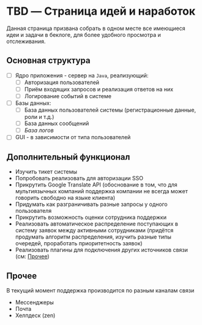 # TBD — Страница идей и наработок

Данная страница призвана собрать в одном месте все имеющиеся идеи и задачи в беклоге, для более удобного просмотра и отслеживания.

## Основная структура

- [ ] Ядро приложения - сервер на `Java`, реализующий:
    - [ ] Авторизация пользователей
    - [ ] Приём входящих запросов и реализация ответов на них
    - [ ] Логирование событий в системе
- [ ] Базы данных:
    - [ ] База данных пользователей системы (регистрационные данные, роли и т.д.)
    - [ ] База данных сообщений
    - [ ] _База логов_
- [ ] GUI - в зависимости от типа пользователей

## Дополнительный функционал

- Изучить тикет системы
- Попробовать реализовать для авторизации SSO
- Прикрутить Google Translate API (обоснование в том, что для мультиязычных компаний поддержка компании не всегда может говорить свободно на языке клиента)
- Придумать как разграничивать разные запросы у одного пользователя
- Прикрутить возможность оценки сотрудника поддержки
- Реализовать автоматическое распределение поступающих в систему заявок между активными сотрудниками (придётся продумать алгоритм распределения, изучить разные типы очередей, проработать приоритетность заявок)
- Реализовать плагины для подключения других источников связи (см: [Прочее](#Прочее))

## Прочее

В текущий момент поддержка производится по разным каналам связи
- Мессенджеры
- Почта
- Хелпдеск (zen)
